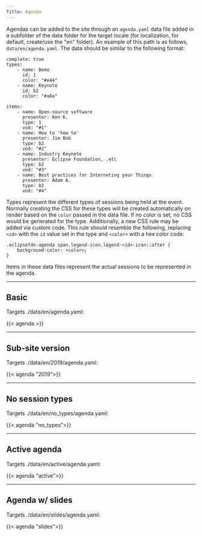 ```yaml
---
Title: Agenda
---
```


Agendas can be added to the site through an `agenda.yaml` data file added in a subfolder of the data folder for the target locale (for localization, for default, create/use the "en" folder). An example of this path is as follows, `data/en/agenda.yaml`. The data should be similar to the following format: 


```
complete: true
types:
    - name: Demo
      id: 1
      color: "#e44"
    - name: Keynote
      id: b2 
      color: "#a0a"

items:
    - name: Open-source software
      presenter: Ken K.
      type: 1
      vod: "#1"
    - name: How to 'how to'
      presenter: Jim Bob
      type: b2
      vod: "#2"
    - name: Industry Keynote
      presenter: Eclipse Foundation, .etc
      type: b2
      vod: "#3"
    - name: Best practices for Interneting your Things
      presenter: Adam A.
      type: b2
      vod: "#4"
```

Types represent the different types of sessions being held at the event. Normally creating the CSS for these types will be created automatically on render based on the `color` passed in the data file. If no color is set, no CSS would be generated for the type. Additionally, a new CSS rule may be added via custom code. This rule should resemble the following, replacing `<id>` with the `id` value set in the type and `<color>` with a hex color code:  

```
.eclipsefdn-agenda span.legend-icon.legend-<id>-icon::after {
    background-color: <color>;
}
```

Items in these data files represent the actual sessions to be represented in the agenda.  

---

## Basic  

Targets ./data/en/agenda.yaml:  


{{< agenda >}}

---

## Sub-site version  

Targets ./data/en/2019/agenda.yaml:


{{< agenda "2019">}}

---

## No session types  

Targets ./data/en/no_types/agenda.yaml:


{{< agenda "no_types">}}

---

## Active agenda

Targets ./data/en/active/agenda.yaml:


{{< agenda "active">}}

---

## Agenda w/ slides

Targets ./data/en/slides/agenda.yaml:


{{< agenda "slides">}}